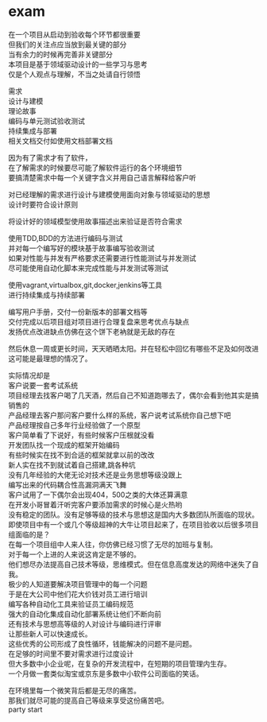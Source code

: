 # exam

在一个项目从启动到验收每个环节都很重要  
但我们的关注点应当放到最关键的部分  
当有余力的时候再完善非关键部分  
本项目是基于领域驱动设计的一些学习与思考  
仅是个人观点与理解，不当之处请自行领悟  

需求  
设计与建模  
理论故事  
编码与单元测试验收测试  
持续集成与部署  
相关文档交付如使用文档部署文档  

因为有了需求才有了软件，  
在了解需求的时候要尽可能了解软件运行的各个环境细节  
要搞清楚需求中每一个关键字含义并用自己语言解释给客户听  

对已经理解的需求进行设计与建模使用面向对象与领域驱动的思想  
设计时要符合设计原则  

将设计好的领域模型使用故事描述出来验证是否符合需求  

使用TDD,BDD的方法进行编码与测试  
并对每一个编写好的模块基于故事编写验收测试  
如果对性能与并发有严格要求还需要进行性能测试与并发测试  
尽可能使用自动化脚本来完成性能与并发测试等测试  

使用vagrant,virtualbox,git,docker,jenkins等工具  
进行持续集成与持续部署  

编写用户手册，交付一份新版本的部署文档等  
交付完成以后项目组对项目进行合理复盘来思考优点与缺点  
发扬优点改进缺点仿佛在这个饼下老衲就是无敌的存在  

然后休息一周或更长时间，天天晒晒太阳。并在轻松中回忆有哪些不足及如何改进  
这可能是最理想的情况了。  


实际情况却是  
客户说要一套考试系统  
项目经理去找客户喝了几天酒，然后自己不知道跑哪去了，偶尔会看到他其实是搞销售的  
产品经理去客户那问客户要什么样的系统，客户说考试系统你自己想下吧  
产品经理按自己多年行业经验做了一个原型  
客户简单看了下说好，有些时候客户压根就没看  
开发团队找一个现成的框架开始编码  
有些时候实在找不到合适的框架就拿以前的改改  
新人实在找不到就试着自己搭建,跳各种坑  
没有几年经验的大佬无论对技术还是业务思想等级没跟上  
编写出来的代码耦合性高漏洞满天飞舞  
客户试用了一下偶尔会出现404，500之类的大体还算满意  
在开发小哥冒着汗听完客户要添加需求的时候心是火热哟  
没有稳定的团队。没有足够等级的技术与思想这是国内大多数团队所面临的现状。  
即使项目中有一个或几个等级超神的大牛让项目起来了，在项目验收以后很多项目组面临的是？  
在每一个项目组中人来人往，你仿佛已经习惯了无尽的加班与复制。  
对于每一个上进的人来说这肯定是不够的。  
他们想尽办法提高自己技术等级，思维模式。但在信息高度发达的网络中迷失了自我。  
极少的人知道要解决项目管理中的每一个问题  
于是在大公司中他们花大价钱对员工进行培训  
编写各种自动化工具来验证员工编码规范  
强大的自动化集成自动化部署系统让他们不断向前  
还有技术与思想高等级的人对设计与编码进行评审  
让那些新人可以快速成长。  
这些优秀的公司形成了良性循环，钱能解决的问题不是问题。  
在足够的时间里不要对需求进行过度设计  
但大多数中小企业呢，在复杂的开发流程中，在短期的项目管理内生存。  
一个月做一套类似淘宝或京东是多数中小软件公司面临的笑话。  

在环境里每一个微笑背后都是无尽的痛苦。  
那我们就尽可能的提高自己等级来享受这份痛苦吧。  
party start  

